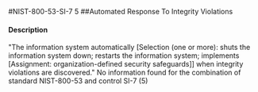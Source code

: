 #NIST-800-53-SI-7 5
##Automated Response To Integrity Violations
#### Description
"The information system automatically [Selection (one or more): shuts the information system down; restarts the information system; implements [Assignment: organization-defined security safeguards]] when integrity violations are discovered."
No information found for the combination of standard NIST-800-53 and control SI-7 (5)
